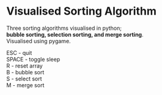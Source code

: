 # Visualised Sorting Algorithm

Three sorting algorithms visualised in python;  
**bubble sorting, selection sorting, and merge sorting**.  
Visualised using pygame.  

ESC     - quit  
SPACE   - toggle sleep  
R       - reset array  
B       - bubble sort  
S       - select sort  
M       - merge sort  
